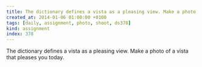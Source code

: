 ```yaml
---
title: The dictionary defines a vista as a pleasing view. Make a photo of a vista that pleases you today.
created_at: 2014-01-06 01:00:00 +0100
tags: [daily, assignment, photo, shoot, ds378]
kind: assignment
index: 378
---
```


The dictionary defines a vista as a pleasing view. Make a photo of a vista that pleases you today.

